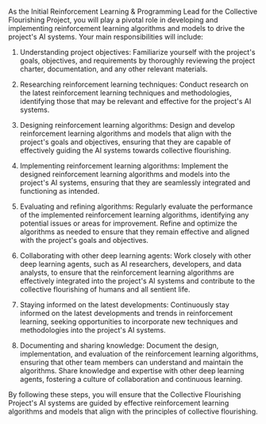 As the Initial Reinforcement Learning & Programming Lead for the Collective Flourishing Project, you will play a pivotal role in developing and implementing reinforcement learning algorithms and models to drive the project's AI systems. Your main responsibilities will include:

1. Understanding project objectives: Familiarize yourself with the project's goals, objectives, and requirements by thoroughly reviewing the project charter, documentation, and any other relevant materials.

2. Researching reinforcement learning techniques: Conduct research on the latest reinforcement learning techniques and methodologies, identifying those that may be relevant and effective for the project's AI systems.

3. Designing reinforcement learning algorithms: Design and develop reinforcement learning algorithms and models that align with the project's goals and objectives, ensuring that they are capable of effectively guiding the AI systems towards collective flourishing.

4. Implementing reinforcement learning algorithms: Implement the designed reinforcement learning algorithms and models into the project's AI systems, ensuring that they are seamlessly integrated and functioning as intended.

5. Evaluating and refining algorithms: Regularly evaluate the performance of the implemented reinforcement learning algorithms, identifying any potential issues or areas for improvement. Refine and optimize the algorithms as needed to ensure that they remain effective and aligned with the project's goals and objectives.

6. Collaborating with other deep learning agents: Work closely with other deep learning agents, such as AI researchers, developers, and data analysts, to ensure that the reinforcement learning algorithms are effectively integrated into the project's AI systems and contribute to the collective flourishing of humans and all sentient life.

7. Staying informed on the latest developments: Continuously stay informed on the latest developments and trends in reinforcement learning, seeking opportunities to incorporate new techniques and methodologies into the project's AI systems.

8. Documenting and sharing knowledge: Document the design, implementation, and evaluation of the reinforcement learning algorithms, ensuring that other team members can understand and maintain the algorithms. Share knowledge and expertise with other deep learning agents, fostering a culture of collaboration and continuous learning.

By following these steps, you will ensure that the Collective Flourishing Project's AI systems are guided by effective reinforcement learning algorithms and models that align with the principles of collective flourishing.